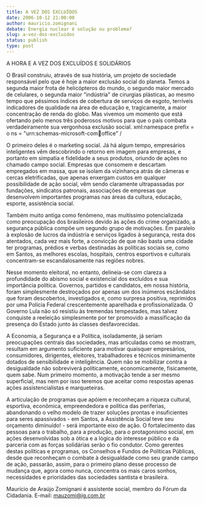 ```yaml
---
title: A VEZ DOS EXCLUÍDOS
date: 2006-10-12 21:00:00
author: mauricio.zomignani
debate: Energia nuclear é solução ou problema?
slug: a-vez-dos-excluidos
status: publish 
type: post
---
```


A HORA E A VEZ DOS EXCLUÍDOS E SOLIDÁRIOS


O Brasil construiu, através de sua história, um projeto de sociedade responsável pelo que é hoje a maior exclusão social do planeta. Temos a segunda maior frota de helicópteros do mundo, o segundo maior mercado de celulares, o segunda maior "indústria" de cirurgias plásticas, ao mesmo tempo que péssimos índices de cobertura de serviços de esgoto, terríveis  indicadores de qualidade na área de educação e, tragicamente, a maior concentração de renda do globo. Mas vivemos um momento que está ofertando pelo menos três poderosos motivos para que o país combata verdadeiramente sua vergonhosa exclusão social. xml:namespace prefix = o ns = "urn:schemas-microsoft-com:office:office" /


O primeiro deles é o marketing social. Já há algum tempo, empresários inteligentes vêm descobrindo o retorno em imagem para empresas, e portanto em simpatia e fidelidade a seus produtos, oriundo de ações no chamado campo social. Empresas que consomem e descartam empregados em massa, que se isolam da vizinhança atrás de câmeras e cercas eletrificadas, que apenas enxergam custos em qualquer possibilidade de ação social, vêm sendo claramente ultrapassadas por fundações, sindicatos patronais, associações de empresas que desenvolvem importantes programas nas áreas da cultura, educação, esporte, assistência social. 


Também muito antiga como fenômeno, mas muitíssimo potencializada como preocupação dos brasileiros devido às ações do crime organizado, a segurança pública compõe um segundo grupo de motivações. Em paralelo à explosão de lucros da indústria e serviços ligados à segurança, resta dos atentados, cada vez mais forte, a convicção de que não basta uma cidade ter programas, prédios e verbas destinadas às políticas sociais se, como em Santos, as melhores escolas, hospitais, centros esportivos e culturais concentram-se escandalosamente nas regiões nobres. 


Nesse momento eleitoral, no entanto, delineia-se com clareza a profundidade do abismo social e existencial dos excluídos e sua importância política. Governos, partidos e candidatos, em nossa história, foram simplesmente destroçados por apenas um dos inúmeros escândalos que foram descobertos, investigados e, como surpresa positiva, reprimidos por uma Polícia Federal crescentemente aparelhada e profissionalizada. O Governo Lula não só resistiu às tremendas tempestades, mas talvez conquiste a reeleição simplesmente por ter promovido a massificação da presença do Estado junto às classes desfavorecidas. 


A Economia, a Segurança e a Política, isoladamente, já seriam preocupações centrais das sociedades, mas articuladas como se mostram, resultam em argumento suficiente para motivar quaisquer empresários, consumidores, dirigentes, eleitores, trabalhadores e técnicos minimamente dotados de sensibilidade e inteligência. Quem não se mobilizar contra a desigualdade não sobreviverá politicamente, economicamente, fisicamente, quem sabe. Num primeiro momento, a motivação tende a ser mesmo superficial, mas nem por isso teremos que aceitar como respostas apenas ações assistencialistas e marqueteiras. 


A articulação de programas que apóiem e reconheçam a riqueza cultural, esportiva, econômica, empreendedora e política das periferias, abandonando o velho modelo de trazer soluções prontas e insuficientes para seres apassivados - em Santos, a Assistência Social teve seu orçamento diminuído! - será importante eixo de ação. O fortalecimento das pessoas para o trabalho, para a produção, para o protagonismo social, em ações desenvolvidas sob a ótica e a lógica do interesse público e da parceria com as forças solidárias serão o fio condutor. Como gerentes destas políticas e programas, os Conselhos e Fundos de Políticas Públicas, desde que reconheçam o combate à desigualdade como seu grande campo de ação, passarão, assim, para o primeiro plano desse processo de mudança que, agora como nunca, concentra os mais caros sonhos, necessidades e prioridades das sociedades santista e brasileira. 

Maurício de Araújo Zomignani é assistente social, membro do Fórum da Cidadania. E-mail: [mauzomi@ig.com.br](mailto:mauzomi@ig.com.br)

